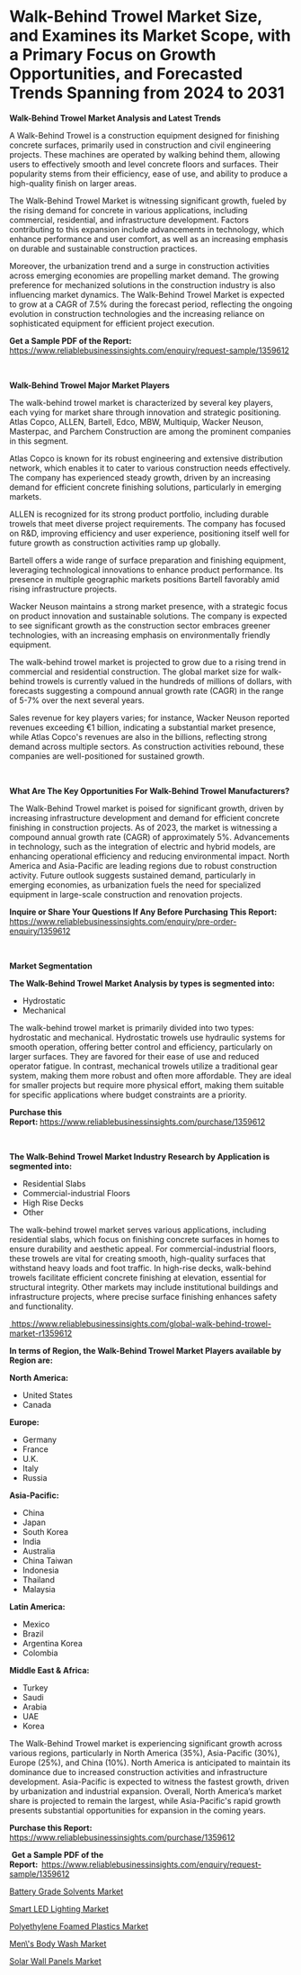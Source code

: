 <p><h1>Walk-Behind Trowel Market Size, and Examines its Market Scope, with a Primary Focus on Growth Opportunities, and Forecasted Trends Spanning from 2024 to 2031</h1></p><p><strong>Walk-Behind Trowel Market Analysis and Latest Trends</strong></p>
<p><p>A Walk-Behind Trowel is a construction equipment designed for finishing concrete surfaces, primarily used in construction and civil engineering projects. These machines are operated by walking behind them, allowing users to effectively smooth and level concrete floors and surfaces. Their popularity stems from their efficiency, ease of use, and ability to produce a high-quality finish on larger areas.</p><p>The Walk-Behind Trowel Market is witnessing significant growth, fueled by the rising demand for concrete in various applications, including commercial, residential, and infrastructure development. Factors contributing to this expansion include advancements in technology, which enhance performance and user comfort, as well as an increasing emphasis on durable and sustainable construction practices. </p><p>Moreover, the urbanization trend and a surge in construction activities across emerging economies are propelling market demand. The growing preference for mechanized solutions in the construction industry is also influencing market dynamics. The Walk-Behind Trowel Market is expected to grow at a CAGR of 7.5% during the forecast period, reflecting the ongoing evolution in construction technologies and the increasing reliance on sophisticated equipment for efficient project execution.</p></p>
<p><strong>Get a Sample PDF of the Report:&nbsp;</strong> <a href="https://www.reliablebusinessinsights.com/enquiry/request-sample/1359612">https://www.reliablebusinessinsights.com/enquiry/request-sample/1359612</a></p>
<p>&nbsp;</p>
<p><strong>Walk-Behind Trowel Major Market Players</strong></p>
<p><p>The walk-behind trowel market is characterized by several key players, each vying for market share through innovation and strategic positioning. Atlas Copco, ALLEN, Bartell, Edco, MBW, Multiquip, Wacker Neuson, Masterpac, and Parchem Construction are among the prominent companies in this segment. </p><p>Atlas Copco is known for its robust engineering and extensive distribution network, which enables it to cater to various construction needs effectively. The company has experienced steady growth, driven by an increasing demand for efficient concrete finishing solutions, particularly in emerging markets.</p><p>ALLEN is recognized for its strong product portfolio, including durable trowels that meet diverse project requirements. The company has focused on R&D, improving efficiency and user experience, positioning itself well for future growth as construction activities ramp up globally.</p><p>Bartell offers a wide range of surface preparation and finishing equipment, leveraging technological innovations to enhance product performance. Its presence in multiple geographic markets positions Bartell favorably amid rising infrastructure projects.</p><p>Wacker Neuson maintains a strong market presence, with a strategic focus on product innovation and sustainable solutions. The company is expected to see significant growth as the construction sector embraces greener technologies, with an increasing emphasis on environmentally friendly equipment.</p><p>The walk-behind trowel market is projected to grow due to a rising trend in commercial and residential construction. The global market size for walk-behind trowels is currently valued in the hundreds of millions of dollars, with forecasts suggesting a compound annual growth rate (CAGR) in the range of 5-7% over the next several years.</p><p>Sales revenue for key players varies; for instance, Wacker Neuson reported revenues exceeding €1 billion, indicating a substantial market presence, while Atlas Copco's revenues are also in the billions, reflecting strong demand across multiple sectors. As construction activities rebound, these companies are well-positioned for sustained growth.</p></p>
<p>&nbsp;</p>
<p><strong>What Are The Key Opportunities For Walk-Behind Trowel Manufacturers?</strong></p>
<p><p>The Walk-Behind Trowel market is poised for significant growth, driven by increasing infrastructure development and demand for efficient concrete finishing in construction projects. As of 2023, the market is witnessing a compound annual growth rate (CAGR) of approximately 5%. Advancements in technology, such as the integration of electric and hybrid models, are enhancing operational efficiency and reducing environmental impact. North America and Asia-Pacific are leading regions due to robust construction activity. Future outlook suggests sustained demand, particularly in emerging economies, as urbanization fuels the need for specialized equipment in large-scale construction and renovation projects.</p></p>
<p><strong>Inquire or Share Your Questions If Any Before Purchasing This Report:</strong> <a href="https://www.reliablebusinessinsights.com/enquiry/pre-order-enquiry/1359612">https://www.reliablebusinessinsights.com/enquiry/pre-order-enquiry/1359612</a></p>
<p>&nbsp;</p>
<p><strong>Market Segmentation</strong></p>
<p><strong>The Walk-Behind Trowel Market Analysis by types is segmented into:</strong></p>
<p><ul><li>Hydrostatic</li><li>Mechanical</li></ul></p>
<p><p>The walk-behind trowel market is primarily divided into two types: hydrostatic and mechanical. Hydrostatic trowels use hydraulic systems for smooth operation, offering better control and efficiency, particularly on larger surfaces. They are favored for their ease of use and reduced operator fatigue. In contrast, mechanical trowels utilize a traditional gear system, making them more robust and often more affordable. They are ideal for smaller projects but require more physical effort, making them suitable for specific applications where budget constraints are a priority.</p></p>
<p><strong>Purchase this Report:&nbsp;</strong><a href="https://www.reliablebusinessinsights.com/purchase/1359612">https://www.reliablebusinessinsights.com/purchase/1359612</a></p>
<p>&nbsp;</p>
<p><strong>The Walk-Behind Trowel Market Industry Research by Application is segmented into:</strong></p>
<p><ul><li>Residential Slabs</li><li>Commercial-industrial Floors</li><li>High Rise Decks</li><li>Other</li></ul></p>
<p><p>The walk-behind trowel market serves various applications, including residential slabs, which focus on finishing concrete surfaces in homes to ensure durability and aesthetic appeal. For commercial-industrial floors, these trowels are vital for creating smooth, high-quality surfaces that withstand heavy loads and foot traffic. In high-rise decks, walk-behind trowels facilitate efficient concrete finishing at elevation, essential for structural integrity. Other markets may include institutional buildings and infrastructure projects, where precise surface finishing enhances safety and functionality.</p></p>
<p><a href="https://www.reliablebusinessinsights.com/global-walk-behind-trowel-market-r1359612">&nbsp;https://www.reliablebusinessinsights.com/global-walk-behind-trowel-market-r1359612</a></p>
<p><strong>In terms of Region, the Walk-Behind Trowel Market Players available by Region are:</strong></p>
<p>
    <p> <strong> North America: </strong>
        <ul>
            <li>United States</li>
            <li>Canada</li>
        </ul>
        </p> 
    <p> <strong> Europe: </strong>
        <ul>
            <li>Germany</li>
            <li>France</li>
            <li>U.K.</li>
            <li>Italy</li>
            <li>Russia</li>
        </ul>
        </p> 
    <p> <strong> Asia-Pacific: </strong>
        <ul>
            <li>China</li>
            <li>Japan</li>
            <li>South Korea</li>
            <li>India</li>
            <li>Australia</li>
            <li>China Taiwan</li>
            <li>Indonesia</li>
            <li>Thailand</li>
            <li>Malaysia</li>
        </ul>
        </p> 
    <p> <strong> Latin America: </strong>
        <ul>
            <li>Mexico</li>
            <li>Brazil</li>
            <li>Argentina Korea</li>
            <li>Colombia</li>
        </ul>
        </p> 
    <p> <strong> Middle East & Africa: </strong>
        <ul>
            <li>Turkey</li>
            <li>Saudi</li>
            <li>Arabia</li>
            <li>UAE</li>
            <li>Korea</li>
        </ul>
    </p>
    </p>
<p><p>The Walk-Behind Trowel market is experiencing significant growth across various regions, particularly in North America (35%), Asia-Pacific (30%), Europe (25%), and China (10%). North America is anticipated to maintain its dominance due to increased construction activities and infrastructure development. Asia-Pacific is expected to witness the fastest growth, driven by urbanization and industrial expansion. Overall, North America’s market share is projected to remain the largest, while Asia-Pacific's rapid growth presents substantial opportunities for expansion in the coming years.</p></p>
<p><strong>Purchase this Report: </strong><a href="https://www.reliablebusinessinsights.com/purchase/1359612">https://www.reliablebusinessinsights.com/purchase/1359612</a></p>
<p>&nbsp;<strong>Get a Sample PDF of the Report:&nbsp;&nbsp;</strong><a href="https://www.reliablebusinessinsights.com/enquiry/request-sample/1359612">https://www.reliablebusinessinsights.com/enquiry/request-sample/1359612</a></p>
<p><strong></strong></p>
<p><p><a href="https://issuu.com/reportprime-2/docs/battery-grade-solvents-market-size-_35a2ae1e98b371">Battery Grade Solvents Market</a></p><p><a href="https://www.linkedin.com/pulse/emerging-trends-smart-led-lighting-market-global-outlook-6vkle?trackingId=IjK9P3I%2FTM%2BPgGvQ652ydQ%3D%3D">Smart LED Lighting Market</a></p><p><a href="https://github.com/HeatherFernandez476/Market-Research-Report-List-1/blob/main/polyethylene-foamed-plastics-market.md">Polyethylene Foamed Plastics Market</a></p><p><a href="https://github.com/Rekhakhatun65/Market-Research-Report-List-1/blob/main/mens-body-wash-market.md">Men\'s Body Wash Market</a></p><p><a href="https://www.linkedin.com/pulse/global-solar-wall-panels-market-size-expected-experience-cagr-untwe?trackingId=eQSryCU5Skq5PGWOmej4Xw%3D%3D">Solar Wall Panels Market</a></p></p>